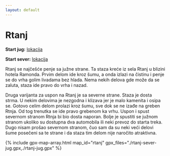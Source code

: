 ```yaml
---
layout: default
---
```


# Rtanj

**Start jug:** [lokacija](https://maps.app.goo.gl/X8r7rtjjMCJFUyjT9)

**Start sever:** [lokacija](https://maps.app.goo.gl/QX73nebDHxxM4LUK7)

Rtanj se najčešće penje sa južne strane.
Ta staza kreće iz sela Rtanj u blizini hotela Ramonda.
Prvim delom ide kroz šumu, a onda izlazi na čistinu i penje se do vrha golim livadama bez hlada. Nema nekih delova gde može da se zaluta, staza ide pravo do vrha i nazad.

Druga varijanta za uspon na Rtanj je sa severne strane.
Staza je dosta strma. U nekim delovima je nezgodna i klizava jer je malo kamenita i osipa se. Gotovo celim delom prolazi kroz šumu, sve dok se ne izađe na greben Rtnja. Od tog trenutka se ide pravo grebenom ka vrhu. Uspon i spust severnom stranom Rtnja bi bio dosta naporan. Bolje je spustiti se južnom stranom ukoliko su dostupna dva automobila ili neki prevoz do starta treka. Dugo nisam prošao severnom stranom, čuo sam da su neki veći delovi šume posečeni sa te strane i da staza tim delom nije naročito atraktivna.

{% include gpx-map-array.html map_id="rtanj" gpx_files="./rtanj-sever-jug.gpx,./rtanj-jug.gpx" %}